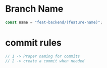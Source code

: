 # Branch Name

```javascript
const name = "feat-backend/(feature-name)";
```

# commit rules

```javascript
// 1 -> Proper naming for commits
// 2 -> create a commit when needed
```
